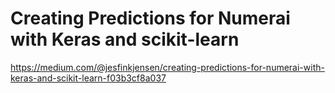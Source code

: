 # Creating Predictions for Numerai with Keras and scikit-learn

https://medium.com/@jesfinkjensen/creating-predictions-for-numerai-with-keras-and-scikit-learn-f03b3cf8a037
